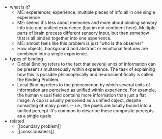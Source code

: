   * what is it?
    * ME: experiencer, experience, multiple pieces of info all in one single experience
    * ME: seems it's less about memories and more about binding sensory info into one unified experience (but im not confident here). Multiple parts of brain process different sensory input, but then somehow that is all binded together into one experience.
    * ME: almost feels like this problem is just "who is the observer"
    * How objects, background and abstract or emotional features are combined into a single experience.
  * types of binding
    * Global Binding refers to the fact that several units of information can be present simultaneously within experience. The task of explaining how this is possible philosophically and neuroscientifically is called the Binding Problem.
    * Local Binding refers to the phenomenon by which several units of information are perceived as unified within experience. For example, the human visual field contains more information than just a flat image. A cup is usually perceived as a unified object, despite consisting of many pixels -- i.e., the pixels are locally bound into a unified percept. It's common to describe these composite percepts as a single quale.
  * related
    * [[boundary problem]]
    * [[consciousness]]